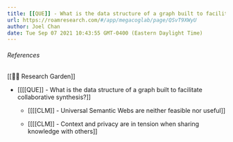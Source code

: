 ```yaml
---
title: [[QUE]] - What is the data structure of a graph built to facilitate collaborative synthesis?
url: https://roamresearch.com/#/app/megacoglab/page/QSvT9XWyU
author: Joel Chan
date: Tue Sep 07 2021 10:43:55 GMT-0400 (Eastern Daylight Time)
---
```




###### References

[[🌱🌾 Research Garden]]

- [[[[QUE]] - What is the data structure of a graph built to facilitate collaborative synthesis?]]

    - [[[[CLM]] - Universal Semantic Webs are neither feasible nor useful]]

    - [[[[CLM]] - Context and privacy are in tension when sharing knowledge with others]]
